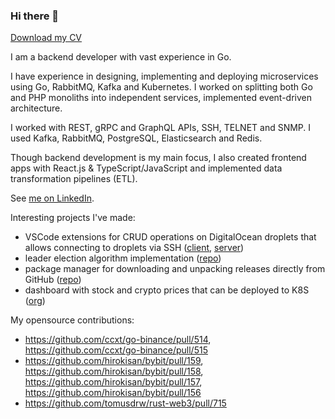 ### Hi there 👋

[Download my CV](https://raw.githubusercontent.com/iskorotkov/iskorotkov/refs/heads/master/Senior%20Go%20Developer%20-%20Ivan%20Korotkov.pdf)

I am a backend developer with vast experience in Go.

I have experience in designing, implementing and deploying microservices using Go, RabbitMQ, Kafka and Kubernetes. I worked on splitting both Go and PHP monoliths into independent services, implemented event-driven architecture.

I worked with REST, gRPC and GraphQL APIs, SSH, TELNET and SNMP. I used Kafka, RabbitMQ, PostgreSQL, Elasticsearch and Redis.

Though backend development is my main focus, I also created frontend apps with React.js & TypeScript/JavaScript and implemented data transformation pipelines (ETL).

See [me on LinkedIn](https://www.linkedin.com/in/iskorotkov/).

Interesting projects I've made:

- VSCode extensions for CRUD operations on DigitalOcean droplets that allows connecting to droplets via SSH ([client](https://github.com/iskorotkov/remote-vm), [server](https://github.com/iskorotkov/remote-vm-server))
- leader election algorithm implementation ([repo](https://github.com/iskorotkov/bully-election))
- package manager for downloading and unpacking releases directly from GitHub ([repo](https://github.com/iskorotkov/package-manager-cli))
- dashboard with stock and crypto prices that can be deployed to K8S ([org](https://github.com/finance-dashboard))

My opensource contributions:

- https://github.com/ccxt/go-binance/pull/514, https://github.com/ccxt/go-binance/pull/515
- https://github.com/hirokisan/bybit/pull/159, https://github.com/hirokisan/bybit/pull/158, https://github.com/hirokisan/bybit/pull/157, https://github.com/hirokisan/bybit/pull/156
- https://github.com/tomusdrw/rust-web3/pull/715
